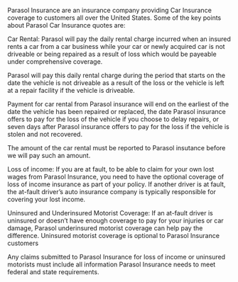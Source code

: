 Parasol Insurance are an insurance company providing Car Insurance coverage to customers all over the United States.  Some of the key points about Parasol Car Insurance quotes are:

Car Rental:
Parasol will pay the daily rental charge incurred when an insured rents a car from a car business while your car or newly acquired car is not driveable or being repaired as a result of loss which would be payeable under comprehensive coverage.

Parasol will pay this daily rental charge during the period that starts on the date the vehicle is not driveable as a result of the loss or the vehicle is left at a repair facility if the vehicle is driveable.

Payment for car rental from Parasol insurance will end on the earliest of the date the vehicle has been repaired or replaced, the date Parasol insurance offers to pay for the loss of the vehicle if you choose to delay repairs, or seven days after Parasol insurance offers to pay for the loss if the vehicle is stolen and not recovered.

The amount of the car rental must be reported to Parasol insutance before we will pay such an amount.

Loss of income:
If you are at fault, to be able to claim for your own lost wages from Parasol Insurance, you need to have the optional coverage of loss of income insurance as part of your policy.
If another driver is at fault, the at-fault driver’s auto insurance company is typically responsible for covering your lost income. 

Uninsured and Underinsured Motorist Coverage:
If an at-fault driver is uninsured or doesn’t have enough coverage to pay for your injuries or car damage, Parasol underinsured motorist coverage can help pay the difference. Uninsured motorist coverage is optional to Parasol Insurance customers

Any claims submitted to Parasol Insurance for loss of income or uninsured motorists must include all information Parasol Insurance needs to meet federal and state requirements.